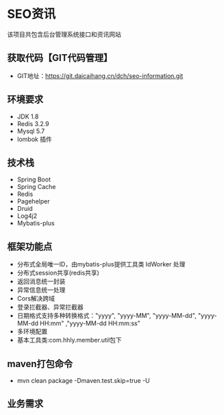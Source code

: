 # SEO资讯 #
该项目共包含后台管理系统接口和资讯网站

<a name="获取代码"></a>
## 获取代码【GIT代码管理】
+ GIT地址：https://git.daicaihang.cn/dch/seo-information.git
 

## 环境要求 ##

+ JDK 1.8
+ Redis 3.2.9
+ Mysql 5.7
+ lombok 插件


## 技术栈 ##

+ Spring Boot
+ Spring Cache
+ Redis 
+ Pagehelper
+ Druid
+ Log4j2
+ Mybatis-plus

## 框架功能点 ##

+ 分布式全局唯一ID，由mybatis-plus提供工具类 IdWorker 处理
+ 分布式session共享(redis共享)
+ 返回消息统一封装
+ 异常信息统一处理
+ Cors解决跨域
+ 登录拦截器、异常拦截器
+ 日期格式支持多种转换格式："yyyy", "yyyy-MM", "yyyy-MM-dd",  "yyyy-MM-dd HH:mm" ,"yyyy-MM-dd HH:mm:ss"
+ 多环境配置
+ 基本工具类:com.hhly.member.util包下
   
## maven打包命令 ##

+ mvn clean package -Dmaven.test.skip=true  -U
 
## 业务需求 ##

 

 










